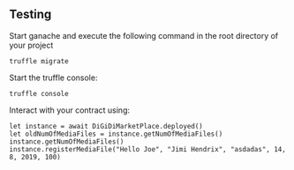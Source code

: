 ## Testing
Start ganache and execute the following command in the root directory of your project

    truffle migrate
    
Start the truffle console:

    truffle console
    
Interact with your contract using:

    let instance = await DiGiDiMarketPlace.deployed()
    let oldNumOfMediaFiles = instance.getNumOfMediaFiles()
    instance.getNumOfMediaFiles()
    instance.registerMediaFile("Hello Joe", "Jimi Hendrix", "asdadas", 14, 8, 2019, 100)